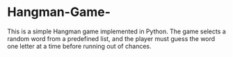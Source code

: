# Hangman-Game-
This is a simple Hangman game implemented in Python. The game selects a random word from a predefined list, and the player must guess the word one letter at a time before running out of chances.

